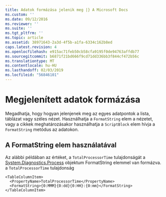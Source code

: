 ```yaml
---
title: Adatok formázása jelenik meg |} A Microsoft Docs
ms.custom: ''
ms.date: 09/12/2016
ms.reviewer: ''
ms.suite: ''
ms.tgt_pltfrm: ''
ms.topic: article
ms.assetid: 38971643-2a3d-4f5b-a1fa-6334c162b8ed
caps.latest.revision: 4
ms.openlocfilehash: e915ac71feb50cb58cfa9195f0de94763affdb77
ms.sourcegitcommit: b6871f21bd666f9cd71dd336bb3f844cf472b56c
ms.translationtype: MT
ms.contentlocale: hu-HU
ms.lasthandoff: 02/03/2019
ms.locfileid: "56846101"
---
```

# <a name="formatting-displayed-data"></a>Megjelenített adatok formázása

Megadhatja, hogy hogyan jelenjenek meg az egyes adatpontok a lista, táblázat vagy széles nézet. Használhatja a `FormatString` elem a nézetet, vagy a cikkek meghatározásakor használhatja a `ScriptBlock` elem hívja a `FormatString` metódus az adatokon.

## <a name="using-the-formatstring-element"></a>A FormatString elem használatával

Az alábbi példában az értéket, a `TotalProcessorTime` tulajdonságát a [System.Diagnostics.Process](/dotnet/api/System.Diagnostics.Process) objektum FormatString elemmel van formázva. a `TotalProcessorTime` tulajdonság

```
<TableColumnItem>
  <PropertyName>TotalProcessorTime</PropertyName>
  <FormatString>{0:MMM}{0:dd}{0:HH}:{0:mm}</FormatString>
</TableColumnItem>
```



